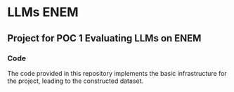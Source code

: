 # LLMs ENEM

## Project for POC 1 Evaluating LLMs on ENEM

### Code

The code provided in this repository implements the basic infrastructure for the project, leading to the constructed dataset.
